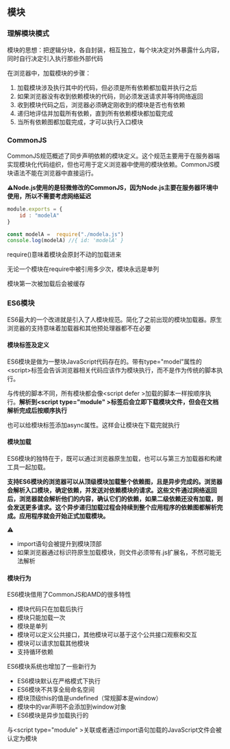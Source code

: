 
## 模块

### 理解模块模式

模块的思想：把逻辑分块，各自封装，相互独立，每个块决定对外暴露什么内容，同时自行决定引入执行那些外部代码

在浏览器中，加载模块的步骤：

1. 加载模块涉及执行其中的代码，但必须是所有依赖都加载并执行之后
2. 如果浏览器没有收到依赖模块的代码，则必须发送请求并等待网络返回
3. 收到模块代码之后，浏览器必须确定刚收到的模块是否也有依赖
4. 递归地评估并加载所有依赖，直到所有依赖模块都加载完成
5. 当所有依赖图都加载完成，才可以执行入口模块

### CommonJS

CommonJS规范概述了同步声明依赖的模块定义。这个规范主要用于在服务器端实现模块化代码组织，但也可用于定义浏览器中使用的模块依赖。CommonJS模块语法不能在浏览器中直接运行。

**⚠️Node.js使用的是轻微修改的CommonJS，因为Node.js主要在服务器环境中使用，所以不需要考虑网络延迟**

```js
module.exports = {
    id : "modelA"
}

const modelA =  require("./modela.js")
console.log(modelA) //{ id: 'modelA' }
```

require()意味着模块会原封不动的加载进来

无论一个模块在require中被引用多少次，模块永远是单列

模块第一次被加载后会被缓存



### ES6模块

ES6最大的一个改进就是引入了人模块规范。简化了之前出现的模块加载器。原生浏览器的支持意味着加载器和其他预处理器都不在必要

#### 模块标签及定义

ES6模块是做为一整块JavaScript代码存在的。带有type="model"属性的\<script\>标签会告诉浏览器相关代码应该作为模块执行，而不是作为传统的脚本执行。

与传统的脚本不同，所有模块都会像\<script defer \>加载的脚本一样按顺序执行。**解析到\<script type="module" \>标签后会立即下载模块文件，但会在文档解析完成后按顺序执行**

也可以给模块标签添加async属性。这样会让模块在下载完就执行

#### 模块加载

ES6模块的独特在于，既可以通过浏览器原生加载，也可以与第三方加载器和构建工具一起加载。

**支持ES6模块的浏览器可以从顶级模块加载整个依赖图，且是异步完成的。浏览器会解析入口模块，确定依赖，并发送对依赖模块的请求。这些文件通过网络返回后，浏览器就会解析他们的内容，确认它们的依赖，如果二级依赖还没有加载，则会发送更多请求。这个异步递归加载过程会持续到整个应用程序的依赖图都解析完成。应用程序就会开始正式加载模块。**

⚠️

- import语句会被提升到模块顶部
- 如果浏览器通过标识符原生加载模块，则文件必须带有.js扩展名，不然可能无法解析

#### 模块行为

ES6模块借用了CommonJS和AMD的很多特性

- 模块代码只在加载后执行
- 模块只能加载一次
- 模块是单列
- 模块可以定义公共接口，其他模块可以基于这个公共接口观察和交互
- 模块可以请求加载其他模块
- 支持循环依赖

ES6模块系统也增加了一些新行为

- ES6模块默认在严格模式下执行
- ES6模块不共享全局命名空间
- 模块顶级this的值是undefined（常规脚本是window）
- 模块中的var声明不会添加到window对象
- ES6模块是异步加载执行的

与\<script type="module" \>关联或者通过import语句加载的JavaScript文件会被认定为模块

